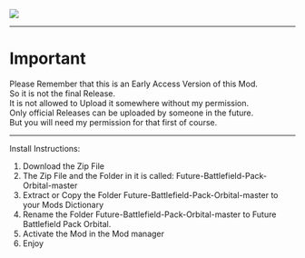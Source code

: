 ![](images/FBPO_icon.png)

--------------------------------------------------------------------------------------------------------------------
# Important

Please Remember that this is an Early Access Version of this Mod.   
So it is not the final Release.   
It is not allowed to Upload it somewhere without my permission.   
Only official Releases can be uploaded by someone in the future.   
But you will need my permission for that first of course.   

--------------------------------------------------------------------------------------------------------------------

Install Instructions:
1) Download the Zip File 
2) The Zip File and the Folder in it is called: Future-Battlefield-Pack-Orbital-master
3) Extract or Copy the Folder Future-Battlefield-Pack-Orbital-master to your Mods Dictionary 
4) Rename the Folder Future-Battlefield-Pack-Orbital-master to Future Battlefield Pack Orbital. 
5) Activate the Mod in the Mod manager 
6) Enjoy 

